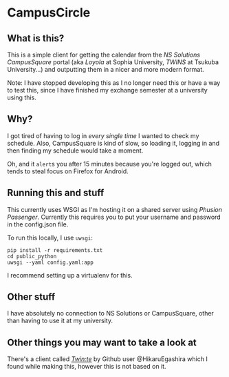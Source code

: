 # CampusCircle

## What is this?

This is a simple client for getting the calendar from the _NS Solutions CampusSquare_ portal (aka _Loyola_ at Sophia University, _TWINS_ at Tsukuba University...) and outputting them in a nicer and more modern format.

Note: I have stopped developing this as I no longer need this or have a way to test this, since I have finished my exchange semester at a university using this.

## Why?

I got tired of having to log in _every single time_ I wanted to check my schedule. Also, CampusSquare is kind of slow, so loading it, logging in and then finding my schedule would take a moment.

Oh, and it `alert`s you after 15 minutes because you're logged out, which tends to steal focus on Firefox for Android.

## Running this and stuff

This currently uses WSGI as I'm hosting it on a shared server using _Phusion Passenger_.
Currently this requires you to put your username and password in the config.json file.

To run this locally, I use `uwsgi`:

```
pip install -r requirements.txt
cd public_python
uwsgi --yaml config.yaml:app
```
I recommend setting up a virtualenv for this.

## Other stuff

I have absolutely no connection to NS Solutions or CampusSquare, other than having to use it at my university.

## Other things you may want to take a look at

There's a client called [_Twin:te_](https://github.com/HikaruEgashira/twinte_frontend) by Github user @HikaruEgashira which I found while making this, however this is not based on it.
